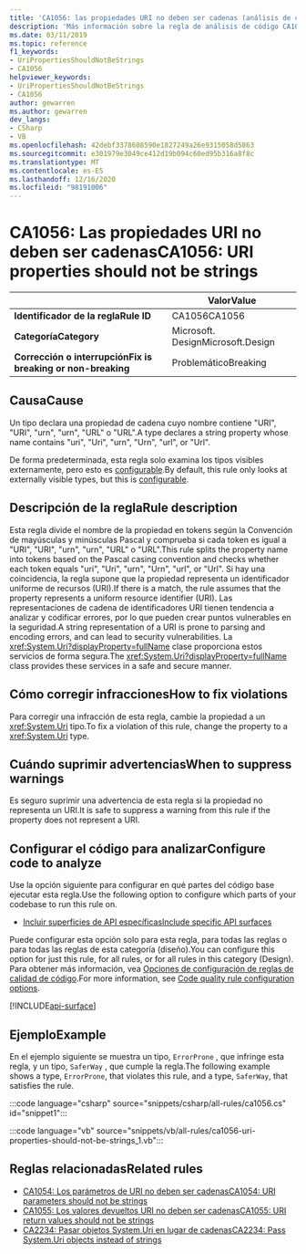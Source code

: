 ```yaml
---
title: 'CA1056: las propiedades URI no deben ser cadenas (análisis de código)'
description: 'Más información sobre la regla de análisis de código CA1056: las propiedades URI no deben ser cadenas'
ms.date: 03/11/2019
ms.topic: reference
f1_keywords:
- UriPropertiesShouldNotBeStrings
- CA1056
helpviewer_keywords:
- UriPropertiesShouldNotBeStrings
- CA1056
author: gewarren
ms.author: gewarren
dev_langs:
- CSharp
- VB
ms.openlocfilehash: 42debf3378608590e1827249a26e9315058d5863
ms.sourcegitcommit: e301979e3049ce412d19b094c60ed95b316a8f8c
ms.translationtype: MT
ms.contentlocale: es-ES
ms.lasthandoff: 12/16/2020
ms.locfileid: "98191006"
---
```

# <a name="ca1056-uri-properties-should-not-be-strings"></a><span data-ttu-id="8eae4-103">CA1056: Las propiedades URI no deben ser cadenas</span><span class="sxs-lookup"><span data-stu-id="8eae4-103">CA1056: URI properties should not be strings</span></span>

| | <span data-ttu-id="8eae4-104">Valor</span><span class="sxs-lookup"><span data-stu-id="8eae4-104">Value</span></span> |
|-|-|
| <span data-ttu-id="8eae4-105">**Identificador de la regla**</span><span class="sxs-lookup"><span data-stu-id="8eae4-105">**Rule ID**</span></span> |<span data-ttu-id="8eae4-106">CA1056</span><span class="sxs-lookup"><span data-stu-id="8eae4-106">CA1056</span></span>|
| <span data-ttu-id="8eae4-107">**Categoría**</span><span class="sxs-lookup"><span data-stu-id="8eae4-107">**Category**</span></span> |<span data-ttu-id="8eae4-108">Microsoft. Design</span><span class="sxs-lookup"><span data-stu-id="8eae4-108">Microsoft.Design</span></span>|
| <span data-ttu-id="8eae4-109">**Corrección o interrupción**</span><span class="sxs-lookup"><span data-stu-id="8eae4-109">**Fix is breaking or non-breaking**</span></span> |<span data-ttu-id="8eae4-110">Problemático</span><span class="sxs-lookup"><span data-stu-id="8eae4-110">Breaking</span></span>|

## <a name="cause"></a><span data-ttu-id="8eae4-111">Causa</span><span class="sxs-lookup"><span data-stu-id="8eae4-111">Cause</span></span>

<span data-ttu-id="8eae4-112">Un tipo declara una propiedad de cadena cuyo nombre contiene "URI", "URI", "urn", "urn", "URL" o "URL".</span><span class="sxs-lookup"><span data-stu-id="8eae4-112">A type declares a string property whose name contains "uri", "Uri", "urn", "Urn", "url", or "Url".</span></span>

<span data-ttu-id="8eae4-113">De forma predeterminada, esta regla solo examina los tipos visibles externamente, pero esto es [configurable](#configure-code-to-analyze).</span><span class="sxs-lookup"><span data-stu-id="8eae4-113">By default, this rule only looks at externally visible types, but this is [configurable](#configure-code-to-analyze).</span></span>

## <a name="rule-description"></a><span data-ttu-id="8eae4-114">Descripción de la regla</span><span class="sxs-lookup"><span data-stu-id="8eae4-114">Rule description</span></span>

<span data-ttu-id="8eae4-115">Esta regla divide el nombre de la propiedad en tokens según la Convención de mayúsculas y minúsculas Pascal y comprueba si cada token es igual a "URI", "URI", "urn", "urn", "URL" o "URL".</span><span class="sxs-lookup"><span data-stu-id="8eae4-115">This rule splits the property name into tokens based on the Pascal casing convention and checks whether each token equals "uri", "Uri", "urn", "Urn", "url", or "Url".</span></span> <span data-ttu-id="8eae4-116">Si hay una coincidencia, la regla supone que la propiedad representa un identificador uniforme de recursos (URI).</span><span class="sxs-lookup"><span data-stu-id="8eae4-116">If there is a match, the rule assumes that the property represents a uniform resource identifier (URI).</span></span> <span data-ttu-id="8eae4-117">Las representaciones de cadena de identificadores URI tienen tendencia a analizar y codificar errores, por lo que pueden crear puntos vulnerables en la seguridad.</span><span class="sxs-lookup"><span data-stu-id="8eae4-117">A string representation of a URI is prone to parsing and encoding errors, and can lead to security vulnerabilities.</span></span> <span data-ttu-id="8eae4-118">La <xref:System.Uri?displayProperty=fullName> clase proporciona estos servicios de forma segura.</span><span class="sxs-lookup"><span data-stu-id="8eae4-118">The <xref:System.Uri?displayProperty=fullName> class provides these services in a safe and secure manner.</span></span>

## <a name="how-to-fix-violations"></a><span data-ttu-id="8eae4-119">Cómo corregir infracciones</span><span class="sxs-lookup"><span data-stu-id="8eae4-119">How to fix violations</span></span>

<span data-ttu-id="8eae4-120">Para corregir una infracción de esta regla, cambie la propiedad a un <xref:System.Uri> tipo.</span><span class="sxs-lookup"><span data-stu-id="8eae4-120">To fix a violation of this rule, change the property to a <xref:System.Uri> type.</span></span>

## <a name="when-to-suppress-warnings"></a><span data-ttu-id="8eae4-121">Cuándo suprimir advertencias</span><span class="sxs-lookup"><span data-stu-id="8eae4-121">When to suppress warnings</span></span>

<span data-ttu-id="8eae4-122">Es seguro suprimir una advertencia de esta regla si la propiedad no representa un URI.</span><span class="sxs-lookup"><span data-stu-id="8eae4-122">It is safe to suppress a warning from this rule if the property does not represent a URI.</span></span>

## <a name="configure-code-to-analyze"></a><span data-ttu-id="8eae4-123">Configurar el código para analizar</span><span class="sxs-lookup"><span data-stu-id="8eae4-123">Configure code to analyze</span></span>

<span data-ttu-id="8eae4-124">Use la opción siguiente para configurar en qué partes del código base ejecutar esta regla.</span><span class="sxs-lookup"><span data-stu-id="8eae4-124">Use the following option to configure which parts of your codebase to run this rule on.</span></span>

- [<span data-ttu-id="8eae4-125">Incluir superficies de API específicas</span><span class="sxs-lookup"><span data-stu-id="8eae4-125">Include specific API surfaces</span></span>](#include-specific-api-surfaces)

<span data-ttu-id="8eae4-126">Puede configurar esta opción solo para esta regla, para todas las reglas o para todas las reglas de esta categoría (diseño).</span><span class="sxs-lookup"><span data-stu-id="8eae4-126">You can configure this option for just this rule, for all rules, or for all rules in this category (Design).</span></span> <span data-ttu-id="8eae4-127">Para obtener más información, vea [Opciones de configuración de reglas de calidad de código](../code-quality-rule-options.md).</span><span class="sxs-lookup"><span data-stu-id="8eae4-127">For more information, see [Code quality rule configuration options](../code-quality-rule-options.md).</span></span>

[!INCLUDE[api-surface](~/includes/code-analysis/api-surface.md)]

## <a name="example"></a><span data-ttu-id="8eae4-128">Ejemplo</span><span class="sxs-lookup"><span data-stu-id="8eae4-128">Example</span></span>

<span data-ttu-id="8eae4-129">En el ejemplo siguiente se muestra un tipo, `ErrorProne` , que infringe esta regla, y un tipo, `SaferWay` , que cumple la regla.</span><span class="sxs-lookup"><span data-stu-id="8eae4-129">The following example shows a type, `ErrorProne`, that violates this rule, and a type, `SaferWay`, that satisfies the rule.</span></span>

:::code language="csharp" source="snippets/csharp/all-rules/ca1056.cs" id="snippet1":::

:::code language="vb" source="snippets/vb/all-rules/ca1056-uri-properties-should-not-be-strings_1.vb":::

## <a name="related-rules"></a><span data-ttu-id="8eae4-130">Reglas relacionadas</span><span class="sxs-lookup"><span data-stu-id="8eae4-130">Related rules</span></span>

- [<span data-ttu-id="8eae4-131">CA1054: Los parámetros de URI no deben ser cadenas</span><span class="sxs-lookup"><span data-stu-id="8eae4-131">CA1054: URI parameters should not be strings</span></span>](ca1054.md)
- [<span data-ttu-id="8eae4-132">CA1055: Los valores devueltos URI no deben ser cadenas</span><span class="sxs-lookup"><span data-stu-id="8eae4-132">CA1055: URI return values should not be strings</span></span>](ca1055.md)
- [<span data-ttu-id="8eae4-133">CA2234: Pasar objetos System.Uri en lugar de cadenas</span><span class="sxs-lookup"><span data-stu-id="8eae4-133">CA2234: Pass System.Uri objects instead of strings</span></span>](ca2234.md)
